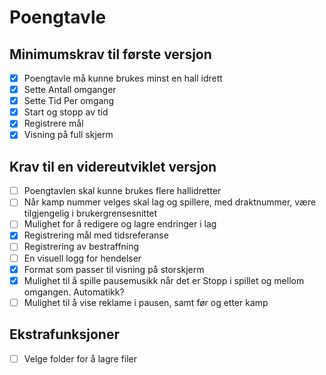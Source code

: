 # Poengtavle

## Minimumskrav til første versjon

- [x] Poengtavle må kunne brukes minst en hall idrett
- [x] Sette Antall omganger
- [x] Sette Tid Per omgang
- [x] Start og stopp av tid
- [x] Registrere mål
- [x] Visning på full skjerm

## Krav til en videreutviklet versjon

- [ ] Poengtavlen skal kunne brukes flere hallidretter
- [ ] Når kamp nummer velges skal lag og spillere, med draktnummer, være tilgjengelig i brukergrensesnittet
- [ ] Mulighet for å redigere og lagre endringer i lag
- [x] Registrering mål med tidsreferanse
- [ ] Registrering av bestraffning
- [ ] En visuell logg for hendelser
- [x] Format som passer til visning på storskjerm
- [x] Mulighet til å spille pausemusikk når det er Stopp i spillet og mellom omgangen. Automatikk?
- [ ] Mulighet til å vise reklame i pausen, samt før og etter kamp

## Ekstrafunksjoner

- [ ] Velge folder for å lagre filer

